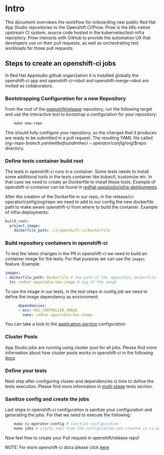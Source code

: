 # Intro

This document overviews the workflow for onboarding new public Red Hat App Studio repositories to the Openshift CI/Prow. Prow is the k8s-native upstream CI system, source code hosted in the kubernetes/test-infra repository. Prow interacts with GitHub to provide the automation UX that developers use on their pull requests, as well as orchestrating test workloads for those pull requests.

## Steps to create an openshift-ci jobs

In Red Hat Appstudio github organization it is installed globally the openshift-ci app and openshift-ci-robot and openshift-merge-robot are invited as collaborators.

### Bootstrapping Configuration for a new Repository

From the root of the [openshift/release](https://github.com/openshift/release) repository, run the following target and use the interactive tool to bootstrap a configuration for your repository:

``` bash
    make new-repo
```

This should fully configure your repository, so the changes that it produces are ready to be submitted in a pull request. The resulting YAML file called $org-$repo-$branch.yaml will be found in the ci-operator/config/$org/$repo directory.

### Define tests container build root

The tests in openshift-ci runs in a container. Some tests needs to install some additional tools in the tests container like kubectl, kustomize etc. In that case we need to create an Dockerfile to install those tools. Example of openshift-ci container can be found in [redhat-appstudio/infra-deployments](https://github.com/redhat-appstudio/application-service/blob/main/.ci/openshift-ci/Dockerfile).

After the creation of the Dockerfile in our repo, in the release/ci-operator/config/$org/$repo we need to add to our config the new dockerfile path to make aware openshift-ci from where to build the container. Example of infra-deployments:

```yaml
build_root:
  project_image:
    dockerfile_path: .ci/openshift-ci/Dockerfile
```

### Build repository containers in openshift-ci

To test the latest changes in the PR in openshift-ci we need to build an container image for the tests. For that purpose we can use the `images` feature. Example:

```yaml
images:
- dockerfile_path: Dockerfile # the path of the repository dockerfile
  to: redhat-appstudio-has-image # tag of the image
```

To use the image in our tests, in the test steps in config job we need to define the image dependency as environment:

```yaml
      dependencies:
      - env: HAS_CONTROLLER_IMAGE
        name: redhat-appstudio-has-image
```

You can take a look to the [application-service]([redhat-appstudio/infra-deployments](https://github.com/redhat-appstudio/application-service/blob/main/.ci/openshift-ci/Dockerfile)) configuration.

### Cluster Pools

App Studio jobs are running using cluster pool for all jobs. Please find more information about how cluster pools works in openshift-ci in the following [docs](https://docs.ci.openshift.org/docs/architecture/ci-operator/#testing-with-a-cluster-from-a-cluster-pool)

### Define your tests

Next step after configuring cluster and dependencies is time to define the tests execution. Please find more information in [multi-stage](https://docs.ci.openshift.org/docs/architecture/step-registry/) tests section.

### Sanitize config and create the jobs

Last steps in openshift-ci configuration is sanitize your configuration and generating the jobs. For that we need to execute the following:

```bash
    make ci-operator-config # sanitize configuration
    make jobs # create jobs from the configuration you created in ci-operator/config/$org/$repo after executing make new-repo
```

Now feel free to create your Pull request in openshift/release repo!

NOTE: For more openshift-ci docs please click [here](https://docs.ci.openshift.org/docs/)
